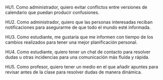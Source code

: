 HU1. Como administrador, quiero evitar conflictos entre versiones de calendario que puedan producir confusiones.

HU2. Como administrador, quiero que las personas interesadas reciban notificaciones para asegurarme de que todo el mundo esté informada.

HU3. Como estudiante, me gustaría que me informen con tiempo de los cambios realizados para tener una mejor planificación personal.

HU4. Como estudiante, quiero tener un chat de contacto para resolver dudas u otras incidencias para una comunicación más fluida y rápida.

HU5. Como profesor, quiero tener un medio en el que añadir apuntes para revisar antes de la clase para resolver dudas de manera dinámica.
